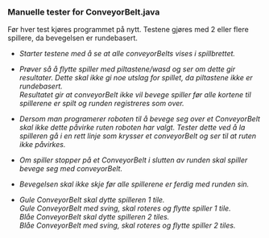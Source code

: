 ### **Manuelle tester for ConveyorBelt.java**
Før hver test kjøres programmet på nytt.
Testene gjøres med 2 eller flere spillere, da bevegelsen er rundebasert.

   * _Starter testene med å se at alle conveyorBelts vises i spillbrettet._
   
   * _Prøver så å flytte spiller med piltastene/wasd og ser om dette gir resultater.
     Dette skal ikke gi noe utslag for spillet, da piltastene ikke er rundebasert.
     \
     Resultatet gir at conveyorBelt ikke vil bevege spiller før alle kortene til spillerene 
     er spilt og runden registreres som over._
     
   * _Dersom man programerer roboten til å bevege seg over et ConveyorBelt skal ikke dette
     påvirke ruten roboten har valgt. Tester dette ved å la spilleren gå i en rett linje 
     som krysser et conveyorBelt og ser til at ruten ikke påvirkes._ 
     
   * _Om spiller stopper på et ConveyorBelt i slutten av runden skal spiller bevege seg 
     med conveyorBelt._
     
   * _Bevegelsen skal ikke skje før alle spillerene er ferdig med runden sin._
   
   * _Gule ConveyorBelt skal dytte spilleren 1 tile. \
     Gule ConveyorBelt med sving, skal roteres og flytte spiller 1 tile. \
     Blåe ConveyorBelt skal dytte spilleren 2 tiles. \
     Blåe ConveyorBelt med sving, skal roteres og flytte spiller 2 tiles._